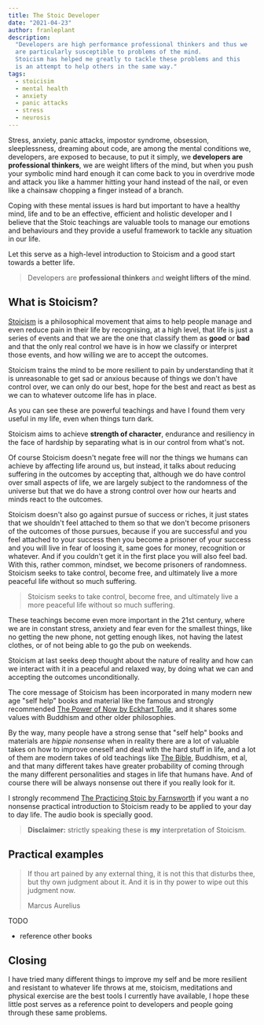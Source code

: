 ```yaml
---
title: The Stoic Developer
date: "2021-04-23"
author: franleplant
description:
  "Developers are high performance professional thinkers and thus we
  are particularly susceptible to problems of the mind.
  Stoicism has helped me greatly to tackle these problems and this
  is an attempt to help others in the same way."
tags:
  - stoicisim
  - mental health
  - anxiety
  - panic attacks
  - stress
  - neurosis
---
```


Stress, anxiety, panic attacks, impostor syndrome,
obsession, sleeplessness, dreaming about code, are among
the mental conditions we, developers, are exposed to because,
to put it simply, we **developers are professional thinkers**,
we are weight lifters of the mind,
but when you push your symbolic mind hard enough it can come
back to you in overdrive mode and attack you like a
hammer hitting your hand instead of the nail, or even
like a chainsaw chopping a finger instead of a branch.

Coping with these mental issues is hard but important to have
a healthy mind, life and to be an effective, efficient and holistic developer
and I believe that the Stoic teachings are valuable tools to manage
our emotions and behaviours and they provide a useful framework
to tackle any situation in our life.

Let this serve as a high-level introduction to Stoicism
and a good start towards a better life.

> Developers are **professional thinkers** and
> **weight lifters of the mind**.

## What is Stoicism?

[Stoicism](https://en.wikipedia.org/wiki/Stoicism)
is a philosophical movement that aims to help people manage and
even reduce pain in their life by recognising, at a high level, that
life is just a series of events and that we are the one that
classify them as **good** or **bad** and that the only real control we have is in
how we classify or interpret those events, and how willing we are
to accept the outcomes.

Stoicism trains the mind to be more resilient to pain by understanding
that it is unreasonable to get sad or anxious because of things
we don't have control over,
we can only do our best, hope for the best and react as best as we can
to whatever outcome life has in place.

As you can see these are powerful teachings and have I found them very useful
in my life, even when things turn dark.

Stoicism aims to achieve **strength of character**, endurance and resiliency
in the face of hardship by separating what is in our control from
what's not.

Of course Stoicism doesn't negate free will nor the things
we humans can achieve by affecting life around us, but instead,
it talks about reducing suffering in the outcomes by accepting that,
although we do have control over small aspects of life, we are largely
subject to the randomness of the universe but that we do have a strong
control over how our hearts and minds react to the outcomes.

Stoicism doesn't also go against pursue of success or riches, it just
states that we shouldn't feel attached to them so that we don't become
prisoners of the outcomes of those pursues, because if you are successful
and you feel attached to your success then you become a prisoner of your success
and you will live in fear of loosing it, same goes for money, recognition or whatever.
And if you couldn't get it in the first place you will also feel bad.
With this, rather common, mindset, we become prisoners of randomness.
Stoicism seeks to take control, become free, and ultimately live
a more peaceful life without so much suffering.

> Stoicism seeks to take control, become free, and ultimately live
> a more peaceful life without so much suffering.

These teachings become even more important in the 21st century, where
we are in constant stress, anxiety and fear even for the smallest
things, like no getting the new phone, not getting enough likes,
not having the latest clothes,
or of not being able to go the pub on weekends.

Stoicism at last seeks deep thought about the nature of reality
and how can we interact with it in a peaceful and relaxed way,
by doing what we can and accepting the outcomes unconditionally.

The core message of Stoicism has been incorporated in many
modern new age "self help" books and material like the famous
and strongly recommended [The Power of Now by Eckhart Tolle][71],
and it shares some values with Buddhism and other older philosophies.

By the way, many people have a strong sense that "self help" books
and materials are _hippie nonsense_ when in reality there are a lot
of valuable takes on how to improve oneself and deal with the hard stuff
in life, and a lot of them are modern takes of old teachings like
[The Bible][73], Buddhism, et al, and that many different takes have
greater probability of coming through the many different personalities
and stages in life that humans have. And of course there will be always
nonsense out there if you really look for it.

I strongly recommend [The Practicing Stoic by Farnsworth][70] if you
want a no nonsense practical introduction to Stoicism ready to be
applied to your day to day life. The audio book is specially good.

> **Disclaimer:** strictly speaking these is **my** interpretation of Stoicism.

## Practical examples

> If thou art pained by any external thing, it is not this that disturbs thee,
> but thy own judgment about it. And it is in thy power to wipe out this judgment now.
>
> Marcus Aurelius

TODO

- reference other books

## Closing

I have tried many different things to improve my self
and be more resilient and resistant to whatever life throws at me,
stoicism, meditations and physical exercise are the best tools
I currently have available, I hope these little post serves as a
reference point to developers and people going through these same problems.

[70]: https://amzn.to/3dyCkzO
[71]: https://amzn.to/3eftYfD
[73]: https://amzn.to/3tCruyf
